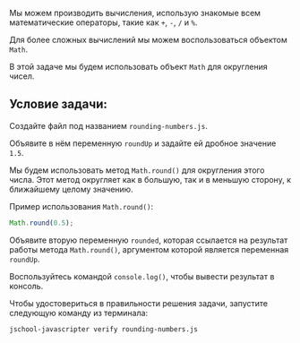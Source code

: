 Мы можем производить вычисления, использую знакомые всем математические операторы, такие как `+`, `-`, `/` и `%`.

Для более сложных вычислений мы можем воспользоваться объектом `Math`.

В этой задаче мы будем использовать объект `Math` для округления чисел.

## Условие задачи:

Создайте файл под названием `rounding-numbers.js`.

Объявите в нём переменную `roundUp` и задайте ей дробное значение `1.5`.

Мы будем использовать метод `Math.round()` для округления этого числа. Этот метод округляет как в большую, так и в меньшую сторону, к ближайшему целому значению.

Пример использования `Math.round()`:

```js
Math.round(0.5);
```

Объявите вторую переменную `rounded`, которая ссылается на результат работы метода `Math.round()`, аргументом которой является переменная `roundUp`.

Воспользуйтесь командой `console.log()`, чтобы вывести результат в консоль.

Чтобы удостовериться в правильности решения задачи, запустите следующую команду из терминала:

```bash
jschool-javascripter verify rounding-numbers.js
```
